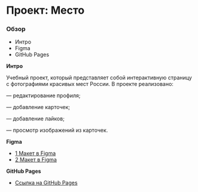 # Проект: Место

### Обзор
* Интро
* Figma
* GitHub Pages

**Интро**

Учебный проект, который представляет собой интерактивную страницу с фотографиями красивых мест России.
В проекте реализовано:

— редактирование профиля;

— добавление карточек;

— добавление лайков;

— просмотр изображений из карточек.

**Figma**

* [1 Макет в Figma](https://www.figma.com/file/2cn9N9jSkmxD84oJik7xL7/JavaScript.-Sprint-4?type=design&node-id=28212-326&t=rhQRZHcEHl4gTtn9-0A0)
* [2 Макет в Figma](https://www.figma.com/file/bjyvbKKJN2naO0ucURl2Z0/JavaScript.-Sprint-5?type=design&node-id=50160-172&mode=design&t=V7TfunlPxrpQEDmn-0)


**GitHub Pages**

* [Ссылка на GitHub Pages](https://ichemakina.github.io/mesto/)